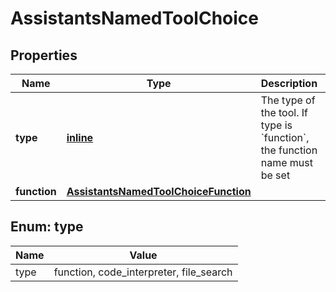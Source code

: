 
# AssistantsNamedToolChoice

## Properties
| Name | Type | Description | Notes |
| ------------ | ------------- | ------------- | ------------- |
| **type** | [**inline**](#Type) | The type of the tool. If type is &#x60;function&#x60;, the function name must be set |  |
| **function** | [**AssistantsNamedToolChoiceFunction**](AssistantsNamedToolChoiceFunction.md) |  |  [optional] |


<a id="Type"></a>
## Enum: type
| Name | Value |
| ---- | ----- |
| type | function, code_interpreter, file_search |



